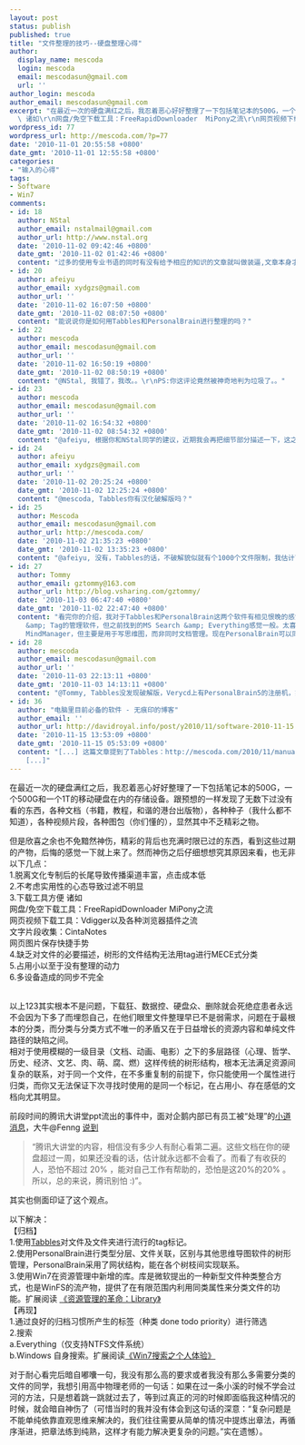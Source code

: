 ```yaml
---
layout: post
status: publish
published: true
title: "文件整理的技巧--硬盘整理心得"
author:
  display_name: mescoda
  login: mescoda
  email: mescodasun@gmail.com
  url: ''
author_login: mescoda
author_email: mescodasun@gmail.com
excerpt: "在最近一次的硬盘满红之后，我忍着恶心好好整理了一下包括笔记本的500G，一个500G和一个1T的移动硬盘在内的存储设备。跟预想的一样发现了无数下过没有看的东西，各种文档（书籍，教程，和谐的港台出版物），各种种子（我什么都不知道），各种视频片段，各种图包（你们懂的），显然其中不乏精彩之物。\r\n\r\n但是欣喜之余也不免黯然神伤，精彩的背后也充满时限已过的东西，看到这些过期的产物，后悔的感觉一下就上来了。然而神伤之后仔细想想究其原因来看，也无非以下几点：\r\n1.脱离文化专制后的长尾导致传播渠道丰富，点击成本低\r\n2.不考虑实用性的心态导致过滤不明显\r\n3.下载工具方便
  \ 诸如\r\n网盘/免空下载工具：FreeRapidDownloader  MiPony之流\r\n网页视频下载工具：Vdigger以及各种浏览器插件之流\r\n文字片段收集：CintaNotes\r\n网页图片保存快捷手势\r\n4.缺乏对文件的必要描述，树形的文件结构无法用tag进行MECE式分类\r\n5.占用小以至于没有整理的动力\r\n6.多设备造成的同步不完全\r\n\r\n"
wordpress_id: 77
wordpress_url: http://mescoda.com/?p=77
date: '2010-11-01 20:55:58 +0800'
date_gmt: '2010-11-01 12:55:58 +0800'
categories:
- "输入的心得"
tags:
- Software
- Win7
comments:
- id: 18
  author: NStal
  author_email: nstalmail@gmail.com
  author_url: http://www.nstal.org
  date: '2010-11-02 09:42:46 +0800'
  date_gmt: '2010-11-02 01:42:46 +0800'
  content: "过多的使用专业书语的同时有没有给予相应的知识的文章就叫做装逼,文章本身才是阅读体验的关键."
- id: 20
  author: afeiyu
  author_email: xydgzs@gmail.com
  author_url: ''
  date: '2010-11-02 16:07:50 +0800'
  date_gmt: '2010-11-02 08:07:50 +0800'
  content: "能说说你是如何用Tabbles和PersonalBrain进行整理的吗？"
- id: 22
  author: mescoda
  author_email: mescodasun@gmail.com
  author_url: ''
  date: '2010-11-02 16:50:19 +0800'
  date_gmt: '2010-11-02 08:50:19 +0800'
  content: "@NStal, 我错了，我改。。\r\nPS:你这评论竟然被神奇地判为垃圾了。。"
- id: 23
  author: mescoda
  author_email: mescodasun@gmail.com
  author_url: ''
  date: '2010-11-02 16:54:32 +0800'
  date_gmt: '2010-11-02 08:54:32 +0800'
  content: "@afeiyu, 根据你和NStal同学的建议，近期我会再把细节部分描述一下，这之前你可以先自行搜索+联想一下，不好意思"
- id: 24
  author: afeiyu
  author_email: xydgzs@gmail.com
  author_url: ''
  date: '2010-11-02 20:25:24 +0800'
  date_gmt: '2010-11-02 12:25:24 +0800'
  content: "@mescoda, Tabbles你有汉化破解版吗？"
- id: 25
  author: Mescoda
  author_email: mescodasun@gmail.com
  author_url: http://mescoda.com/
  date: '2010-11-02 21:35:23 +0800'
  date_gmt: '2010-11-02 13:35:23 +0800'
  content: "@afeiyu, 没有，Tabbles的话，不破解貌似就有个1000个文件限制，我估计可预见的未来还够用，倒是PersonalBrain得用注册机搞下"
- id: 27
  author: Tommy
  author_email: gztommy@163.com
  author_url: http://blog.vsharing.com/gztommy/
  date: '2010-11-03 06:47:40 +0800'
  date_gmt: '2010-11-02 22:47:40 +0800'
  content: "看完你的介绍，我对于Tabbles和PersonalBrain这两个软件有相见恨晚的感觉。\r\n\r\nTabbles，我一直在找一个较好的Folder
    &amp; Tag的管理软件，但之前找到的MS Search &amp; Everything感觉一般。太喜欢Tabbles的Share功能了，这样可以方便与几个有联系的同事进行分享。\r\n\r\nPersonalBrain，我之前已在使用Mindjet
    MindManager，但主要是用于写思维图，而非同时文档管理。现在PersonalBrain可以同时做到这两个真不错。\r\n\r\n有无这个两个软件的破解？我习惯用英文版本的。\r\n\r\n再次感谢你分享这两个软件。"
- id: 28
  author: mescoda
  author_email: mescodasun@gmail.com
  author_url: ''
  date: '2010-11-03 22:13:11 +0800'
  date_gmt: '2010-11-03 14:13:11 +0800'
  content: "@Tommy, Tabbles没发现破解版，Verycd上有PersonalBrain5的注册机，好使。。"
- id: 36
  author: "电脑里目前必备的软件 - 无痕印的博客"
  author_email: ''
  author_url: http://davidroyal.info/post/y2010/11/software-2010-11-15.html
  date: '2010-11-15 13:53:09 +0800'
  date_gmt: '2010-11-15 05:53:09 +0800'
  content: "[...] 这篇文章提到了Tabbles：http://mescoda.com/2010/11/manual-of-arranging-file/
    [...]"
---
```

<p>在最近一次的硬盘满红之后，我忍着恶心好好整理了一下包括笔记本的500G，一个500G和一个1T的移动硬盘在内的存储设备。跟预想的一样发现了无数下过没有看的东西，各种文档（书籍，教程，和谐的港台出版物），各种种子（我什么都不知道），各种视频片段，各种图包（你们懂的），显然其中不乏精彩之物。</p>
<p>但是欣喜之余也不免黯然神伤，精彩的背后也充满时限已过的东西，看到这些过期的产物，后悔的感觉一下就上来了。然而神伤之后仔细想想究其原因来看，也无非以下几点：<br />
1.脱离文化专制后的长尾导致传播渠道丰富，点击成本低<br />
2.不考虑实用性的心态导致过滤不明显<br />
3.下载工具方便  诸如<br />
网盘/免空下载工具：FreeRapidDownloader  MiPony之流<br />
网页视频下载工具：Vdigger以及各种浏览器插件之流<br />
文字片段收集：CintaNotes<br />
网页图片保存快捷手势<br />
4.缺乏对文件的必要描述，树形的文件结构无法用tag进行MECE式分类<br />
5.占用小以至于没有整理的动力<br />
6.多设备造成的同步不完全</p>
<p><a id="more"></a><a id="more-77"></a><br />
以上123其实根本不是问题，下载狂、数据控、硬盘众、删除就会死绝症患者永远不会因为下多了而埋怨自己，在他们眼里文件整理早已不是弱需求，问题在于最根本的分类，而分类与分类方式不唯一的矛盾又在于日益增长的资源内容和单纯文件路径的缺陷之间。<br />
相对于使用模糊的一级目录（文档、动画、电影）之下的多层路径（心理、哲学、历史、经济、文艺、肉、萌、腐、燃）这样传统的树形结构，根本无法满足资源间复杂的联系，对于同一个文件，在不多重复制的前提下，你只能使用一个属性进行归类，而你又无法保证下次寻找时使用的是同一个标记，在占用小、存在感低的文档向尤其明显。</p>
<p>前段时间的腾讯大讲堂ppt流出的事件中，面对企鹅内部已有员工被“处理”的<a href="http://twitter.com/Fenng/statuses/27209722423">小道消息</a>，大牛@Fenng <a href="http://twitter.com/Fenng/statuses/27228807080">说到</a></p>
<blockquote><p> “腾讯大讲堂的内容，相信没有多少人有耐心看第二遍。这些文档在你的硬盘超过一周，如果还没看的话，估计就永远都不会看了。而看了有收获的人，恐怕不超过 20% ，能对自己工作有帮助的，恐怕是这20%的20% 。所以，总的来说，腾讯别怕 :)”。</p></blockquote>
<p>其实也侧面印证了这个观点。</p>
<p>以下解决：<br />
【归档】<br />
1.使用<a href="http://tabbles.net/">Tabbles</a>对文件及文件夹进行流行的tag标记。<br />
2.使用PersonalBrain进行类型分层、文件关联，区别与其他思维导图软件的树形管理，PersonalBrain采用了网状结构，能在各个树枝间实现联系。<br />
3.使用Win7在资源管理中新增的库。库是微软提出的一种新型文件种类整合方式，也是WinFS的流产物，提供了在有限范围内利用同类属性来分类文件的功能。扩展阅读 <a href="http://dl.dbank.com/c0rc85i2j8">《资源管理的革命：Library》</a><br />
【再现】<br />
1.通过良好的归档习惯所产生的标签（种类 done todo priority）进行筛选<br />
2.搜索<br />
a.Everything（仅支持NTFS文件系统）<br />
b.Windows 自身搜索。扩展阅读<a href="http://dl.dbank.com/c0l0hho5fo">《Win7搜索之个人体验》</a></p>
<p>对于耐心看完后暗自嘟囔一句，我没有那么高的要求或者我没有那么多需要分类的文件的同学，我想引用高中物理老师的一句话：如果在过一条小溪的时候不学会过河的方法，只是想着跳一跳就过去了，等到过真正的河的时候即面临我这种情况的时候，就会暗自神伤了（可惜当时的我并没有体会到这句话的深意：“复杂问题是不能单纯依靠直观思维来解决的，我们往往需要从简单的情况中提炼出章法，再循序渐进，把章法练到纯熟，这样才有能力解决更复杂的问题。”实在遗憾）。</p>
